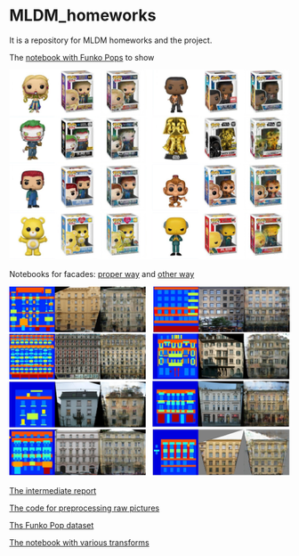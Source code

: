 # MLDM_homeworks

It is a repository for MLDM homeworks and the project.

The [notebook with Funko Pops](https://github.com/KoganA00/MLDM_homeworks/blob/main/funkopop_pix2pix.ipynb) to show

![Funko Pop demonstration](https://github.com/KoganA00/MLDM_homeworks/blob/main/examples/more_examples_final_funkopops.jpg)

Notebooks for facades: [proper way](https://github.com/KoganA00/MLDM_homeworks/blob/main/facades.ipynb) and [other way](https://github.com/KoganA00/MLDM_homeworks/blob/main/facades_other_way.ipynb)

![Facades demonstration](https://github.com/KoganA00/MLDM_homeworks/blob/main/examples/more_examples_final_facades.jpg)

[The intermediate report ](https://github.com/KoganA00/MLDM_homeworks/blob/main/Kogan_mldm_intermediate_report.pdf)

[The code for preprocessing raw pictures](https://github.com/KoganA00/MLDM_homeworks/blob/main/funko_pop_preprocessing.ipynb)

[Ths Funko Pop dataset](https://drive.google.com/drive/folders/1dRs_q9pe_QHwCpRR-S5bF7mGGvZTflc5?usp=sharing)

[The notebook with various transforms](https://github.com/KoganA00/MLDM_homeworks/blob/main/plot_transforms%20(1)%20(1).ipynb)



